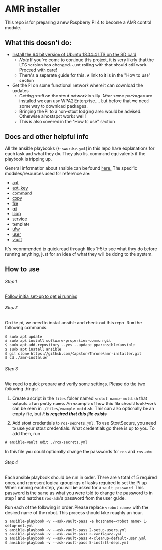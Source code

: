 # AMR installer

This repo is for preparing a new Raspberry PI 4 to become a AMR control module.


## What this doesn't do:
+ [Install the 64 bit version of Ubuntu 18.04.4 LTS on the SD card](https://ubuntu.com/download/raspberry-pi)
	+ *Note* If you've come to continue this project, it is very likely that the LTS version has changed. Just rolling with that should still work. Proceed with care!
	+ There's a separate guide for this. A link to it is in the "How to use" section
+ Get the PI on some functional network where it can download the updates
	+ Getting stuff on the stout network is silly. After some packages are installed we can use WPA2 Enterprise.... but before that we need some way to download packages.
	+ Bringing the Pi to a non-stout lodging area would be advised. Otherwise a hostspot works well!
	+ This is also covered in the "How to use" section

## Docs and other helpful info

All the ansible playbooks (`#-<words>.yml`) in this repo have explanations for each task and what they do. They also list command equivalents if the playbook is tripping up.

General information about ansible can be found [here.](https://docs.ansible.com/ansible/latest/index.html) The specific modules/resources used for reference are:
+ [apt](https://docs.ansible.com/ansible/latest/modules/apt_module.html)
+ [apt_key](https://docs.ansible.com/ansible/latest/modules/apt_key_module.html)
+ [command](https://docs.ansible.com/ansible/latest/modules/command_module.html#command-module)
+ [copy](https://docs.ansible.com/ansible/latest/modules/copy_module.html)
+ [file](https://docs.ansible.com/ansible/latest/modules/file_module.html)
+ [git](https://docs.ansible.com/ansible/latest/modules/git_module.html)
+ [loop](https://docs.ansible.com/ansible/latest/user_guide/playbooks_loops.html)
+ [service](https://docs.ansible.com/ansible/latest/modules/service_module.html)
+ [template](https://docs.ansible.com/ansible/latest/modules/template_module.html)
+ [ufw](https://docs.ansible.com/ansible/latest/modules/ufw_module.html)
+ [user](https://docs.ansible.com/ansible/latest/modules/user_module.html)
+ [vault](https://docs.ansible.com/ansible/latest/user_guide/playbooks_vault.html)

It's recommended to quick read through files 1-5 to see what they do before running anything, just for an idea of what they will be doing to the system.

## How to use

###### Step 1
 [Follow initial set-up to get pi running](https://liveuwstout.sharepoint.com/:w:/r/sites/AGVStoutSystem/CEE_Sensors_Design/_layouts/15/Doc.aspx?sourcedoc=%7B34122EEA-DB26-478D-9654-CB2B81CDFBEE%7D&file=Instructions%20for%20initial%20pi%20setup.docx&action=default&mobileredirect=true)

###### Step 2
 On the pi, we need to install ansible and check out this repo. Run the following commands.
```
$ sudo apt update
$ sudo apt install software-properties-common git
$ sudo apt-add-repository --yes --update ppa:ansible/ansible
$ sudo apt install ansible
$ git clone https://github.com/CapstoneThrone/amr-installer.git
$ cd ./amr-installer
```
###### Step 3
We need to quick prepare and verify some settings. Please do the two following things:
1. Create a script in the `files` folder named `<robot name>-motd.sh` that outputs a fun pretty name. An example of how this file should look/work can be seen in `./files/example-motd.sh`. This can also optionally be an empty file, but ***it is required that this file exists***

2. Add stout credentials to `ros-secrets.yml`. To use StoutSecure, you need to use your stout credentials. What credentials go there is up to you. To add them, run
```
# ansible-vault edit ./ros-secrets.yml
```
In this file you could optionally change the passwords for `ros` and `ros-adm`

###### Step 4
Each ansible playbook should be run in order. There are a total of 5 required ones, and represent logical groupings of tasks required to set the Pi up. When running each step, you will be asked for a `vault password`. This password is the same as what you were told to change the password to in step 1 and matches `ros-adm`'s password from the user guide.

Run each of the following in order. Please replace `<robot name>` with the desired name of the robot. This process should take roughly an hour.
```
$ ansible-playbook -v --ask-vault-pass -e hostname=<robot name> 1-setup-net.yml
$ ansible-playbook -v --ask-vault-pass 2-setup-users.yml
$ ansible-playbook -v --ask-vault-pass 3-configure.yml
$ ansible-playbook -v --ask-vault-pass 4-cleanup-default-user.yml
$ ansible-playbook -v --ask-vault-pass 5-install-deps.yml
```
